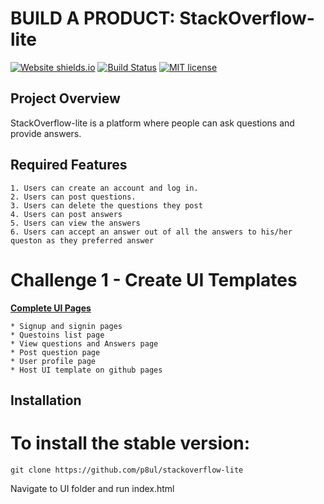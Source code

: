 # BUILD A PRODUCT: StackOverflow-lite
[![Website shields.io](https://img.shields.io/website-up-down-green-red/http/shields.io.svg)](https://p8ul.github.io/stackoverflow-lite/UI/)
[![Build Status](https://travis-ci.org/p8ul/stackoverflow-lite.svg?branch=master)](https://travis-ci.org/p8ul/stackoverflow-lite)
[![MIT license](https://img.shields.io/badge/License-MIT-blue.svg)](https://lbesson.mit-license.org/)
## Project Overview
StackOverflow-lite is a platform where people can ask questions and provide answers.

## Required Features
    1. Users can create an account and log in.
    2. Users can post questions.
    3. Users can delete the questions they post
    4. Users can post answers
    5. Users can view the answers
    6. Users can accept an answer out of all the answers to his/her queston as they preferred answer

# Challenge 1 - Create UI Templates
**[Complete UI Pages](https://p8ul.github.io/stackoverflow-lite/UI/)**

    * Signup and signin pages
    * Questoins list page
    * View questions and Answers page
    * Post question page
    * User profile page
    * Host UI template on github pages 

## Installation

# To install the stable version:

```
git clone https://github.com/p8ul/stackoverflow-lite
```
Navigate to UI folder and run index.html
